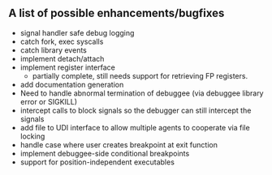 A list of possible enhancements/bugfixes
----------------------------------------
- signal handler safe debug logging
- catch fork, exec syscalls
- catch library events
- implement detach/attach
- implement register interface
  - partially complete, still needs support for retrieving FP registers.
- add documentation generation
- Need to handle abnormal termination of debuggee (via debuggee library error or SIGKILL)
- intercept calls to block signals so the debugger can still intercept the signals
- add file to UDI interface to allow multiple agents to cooperate via file locking
- handle case where user creates breakpoint at exit function
- implement debuggee-side conditional breakpoints
- support for position-independent executables
